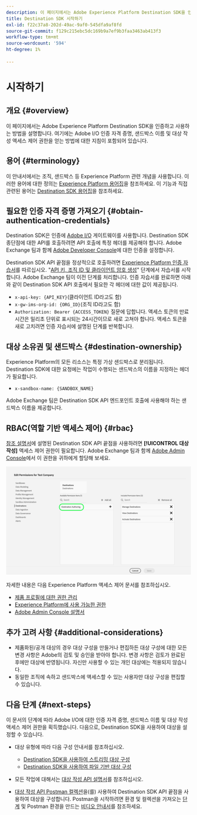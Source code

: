 ```yaml
---
description: 이 페이지에서는 Adobe Experience Platform Destination SDK을 인증하고 사용하는 방법을 설명합니다. 여기에는 Adobe I/O 인증 자격 증명, 샌드박스 이름 및 대상 작성 액세스 제어 권한을 얻는 방법에 대한 지침이 포함되어 있습니다.
title: Destination SDK 시작하기
exl-id: f22c37a8-202d-49ac-9af0-545dfa9af8fd
source-git-commit: f129c215ebc5dc169b9a7ef9b3faa3463ab413f3
workflow-type: tm+mt
source-wordcount: '594'
ht-degree: 1%

---
```


# 시작하기

## 개요 {#overview}

이 페이지에서는 Adobe Experience Platform Destination SDK을 인증하고 사용하는 방법을 설명합니다. 여기에는 Adobe I/O 인증 자격 증명, 샌드박스 이름 및 대상 작성 액세스 제어 권한을 얻는 방법에 대한 지침이 포함되어 있습니다.

## 용어 {#terminology}

이 안내서에서는 조직, 샌드박스 등 Experience Platform 관련 개념을 사용합니다. 이러한 용어에 대한 정의는 [Experience Platform 용어집](https://experienceleague.adobe.com/docs/experience-platform/landing/glossary.html?lang=ko)을 참조하세요. 이 기능과 직접 관련된 용어는 [Destination SDK 용어집](/help/destinations/destination-sdk/glossary.md)을 참조하세요.

## 필요한 인증 자격 증명 가져오기 {#obtain-authentication-credentials}

Destination SDK은 인증에 [Adobe I/O](https://www.adobe.io/) 게이트웨이를 사용합니다. Destination SDK 종단점에 대한 API를 호출하려면 API 호출에 특정 헤더를 제공해야 합니다. Adobe Exchange 팀과 함께 [Adobe Developer Console](https://developer.adobe.com/console)에 대한 인증을 설정합니다.

Destination SDK API 끝점을 정상적으로 호출하려면 [Experience Platform 인증 자습서](https://experienceleague.adobe.com/docs/experience-platform/landing/platform-apis/api-authentication.html?lang=ko)를 따르십시오. &quot;[API 키, 조직 ID 및 클라이언트 암호 생성](https://experienceleague.adobe.com/docs/experience-platform/landing/platform-apis/api-authentication.html?lang=ko#api-ims-secret)&quot; 단계에서 자습서를 시작합니다. Adobe Exchange 팀이 이전 단계를 처리합니다. 인증 자습서를 완료하면 아래와 같이 Destination SDK API 호출에서 필요한 각 헤더에 대한 값이 제공됩니다.

* `x-api-key: {API_KEY}`(클라이언트 ID라고도 함)
* `x-gw-ims-org-id: {ORG_ID}`(조직 ID라고도 함)
* `Authorization: Bearer {ACCESS_TOKEN}` 질문에 답합니다. 액세스 토큰의 만료 시간은 밀리초 단위로 표시되는 24시간이므로 새로 고쳐야 합니다. 액세스 토큰을 새로 고치려면 인증 자습서에 설명된 단계를 반복합니다.

<!--

### Obtain `Authorization: Bearer {ACCESS_TOKEN}`

To obtain the `{ACCESS_TOKEN}`, you must generate a JWT token and exchange it for the access token. Follow the steps below:

1. Follow the instructions in the [Generate JWT section](https://www.adobe.io/apis/experienceplatform/console/docs.html#!AdobeDocs/adobeio-console/master/credentials.md) in the credentials guide.
2. Follow the instructions in [Step 3: try it](https://www.adobe.io/authentication/auth-methods.html#!AdobeDocs/adobeio-auth/master/AuthenticationOverview/ServiceAccountIntegration.md) in the Service account connection guide.

You now have the required authentication headers `x-api-key: {API_KEY}`, `x-gw-ims-org-id: {ORG_ID}`, and `Authorization: Bearer {ACCESS_TOKEN}`.

>[!NOTE]
>
>The access token has an expiration time of 24 hours, expressed in milliseconds, so you will have to refresh it. To refresh the access token, repeat the steps outlined in this section.

-->

## 대상 소유권 및 샌드박스 {#destination-ownership}

Experience Platform의 모든 리소스는 특정 가상 샌드박스로 분리됩니다. Destination SDK에 대한 요청에는 작업이 수행되는 샌드박스의 이름을 지정하는 헤더가 필요합니다.

* `x-sandbox-name: {SANDBOX_NAME}`

Adobe Exchange 팀은 Destination SDK API 엔드포인트 호출에 사용해야 하는 샌드박스 이름을 제공합니다.

## RBAC(역할 기반 액세스 제어) {#rbac}

[참조 설명서](functionality/configuration-options.md)에 설명된 Destination SDK API 끝점을 사용하려면 **[!UICONTROL 대상 작성]** 액세스 제어 권한이 필요합니다. Adobe Exchange 팀과 함께 [Adobe Admin Console](https://adminconsole.adobe.com/)에서 이 권한을 귀하에게 할당해 보세요.

![대상 작성 권한](./assets/destination-authoring-permission.png)

자세한 내용은 다음 Experience Platform 액세스 제어 문서를 참조하십시오.

* [제품 프로필에 대한 권한 관리](/help/access-control/ui/permissions.md)
* [Experience Platform에 사용 가능한 권한](/help/access-control/home.md#permissions)
* [Adobe Admin Console 설명서](https://helpx.adobe.com/kr/enterprise/using/admin-console.html)

## 추가 고려 사항 {#additional-considerations}

* 제품화된/공개 대상의 경우 대상 구성을 만들거나 편집하든 대상 구성에 대한 모든 변경 사항은 Adobe의 검토 및 승인을 받아야 합니다. 변경 사항은 검토가 완료된 후에만 대상에 반영됩니다. 자신만 사용할 수 있는 개인 대상에는 적용되지 않습니다.
* 동일한 조직에 속하고 샌드박스에 액세스할 수 있는 사용자만 대상 구성을 편집할 수 있습니다.

## 다음 단계 {#next-steps}

이 문서의 단계에 따라 Adobe I/O에 대한 인증 자격 증명, 샌드박스 이름 및 대상 작성 액세스 제어 권한을 획득했습니다. 다음으로, Destination SDK을 사용하여 대상을 설정할 수 있습니다.

* 대상 유형에 따라 다음 구성 안내서를 참조하십시오.

   * [Destination SDK을 사용하여 스트리밍 대상 구성](guides/configure-destination-instructions.md)
   * [Destination SDK을 사용하여 파일 기반 대상 구성](guides/configure-file-based-destination-instructions.md)

* 모든 작업에 대해서는 [대상 작성 API 설명서](https://www.adobe.io/experience-platform-apis/references/destination-authoring/)를 참조하십시오.
* [대상 작성 API Postman 컬렉션](https://github.com/adobe/experience-platform-postman-samples/blob/master/apis/experience-platform/Destination%20Authoring%20API.postman_collection.json)을(를) 사용하여 Destination SDK API 끝점을 사용하여 대상을 구성합니다. Postman을 시작하려면 환경 및 컬렉션을 가져오는 [단계](https://learning.postman.com/docs/getting-started/importing-and-exporting-data/) 및 Postman 환경을 만드는 [비디오 안내서](https://video.tv.adobe.com/v/28832)를 참조하세요.

